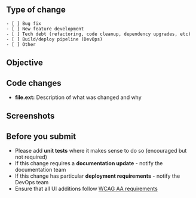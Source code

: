 ## Type of change

<!-- (mark with an `X`) -->

```
- [ ] Bug fix
- [ ] New feature development
- [ ] Tech debt (refactoring, code cleanup, dependency upgrades, etc)
- [ ] Build/deploy pipeline (DevOps)
- [ ] Other
```

## Objective

<!--Describe what the purpose of this PR is. For example: what bug you're fixing or what new feature you're adding-->

## Code changes

<!--Explain the changes you've made to each file or major component. This should help the reviewer understand your changes-->
<!--Also refer to any related changes or PRs in other repositories-->

- **file.ext:** Description of what was changed and why

## Screenshots

<!--Required for any UI changes. Delete if not applicable-->

## Before you submit

- Please add **unit tests** where it makes sense to do so (encouraged but not required)
- If this change requires a **documentation update** - notify the documentation team
- If this change has particular **deployment requirements** - notify the DevOps team
- Ensure that all UI additions follow [WCAG AA requirements](https://contributing.bitwarden.com/contributing/accessibility/)
